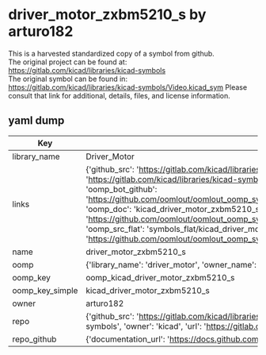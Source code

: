 # driver_motor_zxbm5210_s by arturo182  
This is a harvested standardized copy of a symbol from github.  
The original project can be found at:  
https://gitlab.com/kicad/libraries/kicad-symbols  
The original symbol can be found in:
https://gitlab.com/kicad/libraries/kicad-symbols/Video.kicad_sym
Please consult that link for additional, details, files, and license information.  
## yaml dump  
| Key | Value |  
| --- | --- |  
| library_name | Driver_Motor |  
| links | {'github_src': 'https://gitlab.com/kicad/libraries/kicad-symbols/Video.kicad_sym', 'github_src_repo': 'https://gitlab.com/kicad/libraries/kicad-symbols', 'oomp_bot': 'kicad_driver_motor_zxbm5210_s/working', 'oomp_bot_github': 'https://github.com/oomlout/oomlout_oomp_symbol_bot/tree/main/kicad_driver_motor_zxbm5210_s/working', 'oomp_doc': 'kicad_driver_motor_zxbm5210_s/working', 'oomp_doc_github': 'https://github.com/oomlout/oomlout_oomp_symbol_doc/tree/main/kicad_driver_motor_zxbm5210_s/working', 'oomp_src_flat': 'symbols_flat/kicad_driver_motor_zxbm5210_s/working', 'oomp_src_flat_github': 'https://github.com/oomlout/oomlout_oomp_symbol_src/tree/main/kicad_driver_motor_zxbm5210_s/working'} |  
| name | driver_motor_zxbm5210_s |  
| oomp | {'library_name': 'driver_motor', 'owner_name': 'kicad', 'symbol_name': 'driver_motor_zxbm5210_s'} |  
| oomp_key | oomp_kicad_driver_motor_zxbm5210_s |  
| oomp_key_simple | kicad_driver_motor_zxbm5210_s |  
| owner | arturo182 |  
| repo | {'github_src': 'https://gitlab.com/kicad/libraries/kicad-symbols/Video.kicad_sym', 'name': 'libraries/kicad-symbols', 'owner': 'kicad', 'url': 'https://gitlab.com/kicad/libraries/kicad-symbols'} |  
| repo_github | {'documentation_url': 'https://docs.github.com/rest/repos/repos#get-a-repository', 'message': 'Not Found'} |  

